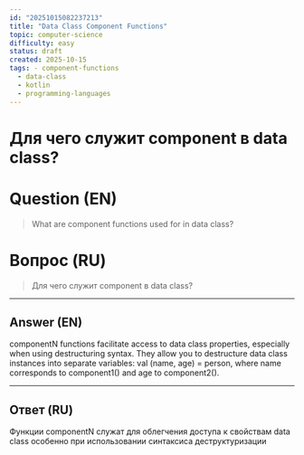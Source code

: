 ```yaml
---
id: "20251015082237213"
title: "Data Class Component Functions"
topic: computer-science
difficulty: easy
status: draft
created: 2025-10-15
tags: - component-functions
  - data-class
  - kotlin
  - programming-languages
---
```

# Для чего служит component в data class?

# Question (EN)
> What are component functions used for in data class?

# Вопрос (RU)
> Для чего служит component в data class?

---

## Answer (EN)

componentN functions facilitate access to data class properties, especially when using destructuring syntax. They allow you to destructure data class instances into separate variables: val (name, age) = person, where name corresponds to component1() and age to component2().

---

## Ответ (RU)

Функции componentN служат для облегчения доступа к свойствам data class особенно при использовании синтаксиса деструктуризации

